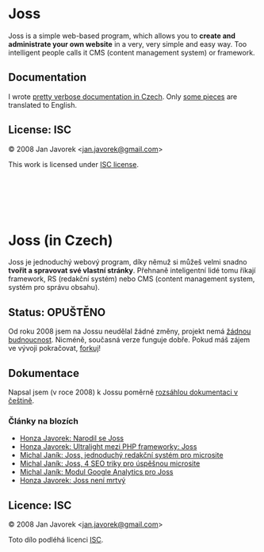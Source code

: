 # Joss

Joss is a simple web-based program, which allows you to **create and administrate your own website** in a very, very simple and easy way. Too intelligent people calls it CMS (content management system) or framework.

## Documentation

I wrote [pretty verbose documentation in Czech](https://github.com/honzajavorek/joss/blob/master/doc/czech.md). Only [some pieces](https://github.com/honzajavorek/joss/blob/master/doc/english.md) are translated to English.

## License: ISC

© 2008 Jan Javorek &lt;<a
href="mailto:jan.javorek&#64;gmail.com">jan.javorek&#64;gmail.com</a>&gt;

This work is licensed under [ISC license](https://en.wikipedia.org/wiki/ISC_license).

&nbsp;  
----
&nbsp;  

# Joss (in Czech)

Joss je jednoduchý webový program, díky němuž si můžeš velmi snadno **tvořit a spravovat své vlastní stránky**. Přehnaně inteligentní lidé tomu říkají framework, RS (redakční systém) nebo CMS (content management system, systém pro správu obsahu).

## Status: OPUŠTĚNO

Od roku 2008 jsem na Jossu neudělal žádné změny, projekt nemá [žádnou budnoucnost](https://www.youtube.com/watch?v=yqrAPOZxgzU). Nicméně, současná verze funguje dobře. Pokud máš zájem ve vývoji pokračovat, [forkuj](https://github.com/honzajavorek/joss/fork)!

## Dokumentace

Napsal jsem (v roce 2008) k Jossu poměrně [rozsáhlou dokumentaci v češtině](https://github.com/honzajavorek/joss/blob/master/doc/czech.md).

### Články na blozích

- [Honza Javorek: Narodil se Joss](http://honzajavorek.cz/blog/narodil-se-joss)
- [Honza Javorek: Ultralight mezi PHP frameworky: Joss](http://honzajavorek.cz/blog/ultralight-mezi-php-frameworky-joss)
- [Michal Janík: Joss, jednoduchý redakční systém pro microsite](http://www.michaljanik.cz/joss)
- [Michal Janík: Joss, 4 SEO triky pro úspěšnou microsite](http://www.michaljanik.cz/joss-seo)
- [Michal Janík: Modul Google Analytics pro Joss](http://www.michaljanik.cz/joss-google-analytics)
- [Honza Javorek: Joss není mrtvý](http://honzajavorek.cz/blog/joss-neni-mrtvy)

## Licence: ISC

© 2008 Jan Javorek &lt;<a
href="mailto:jan.javorek&#64;gmail.com">jan.javorek&#64;gmail.com</a>&gt;

Toto dílo podléhá licenci [ISC](https://en.wikipedia.org/wiki/ISC_license).
